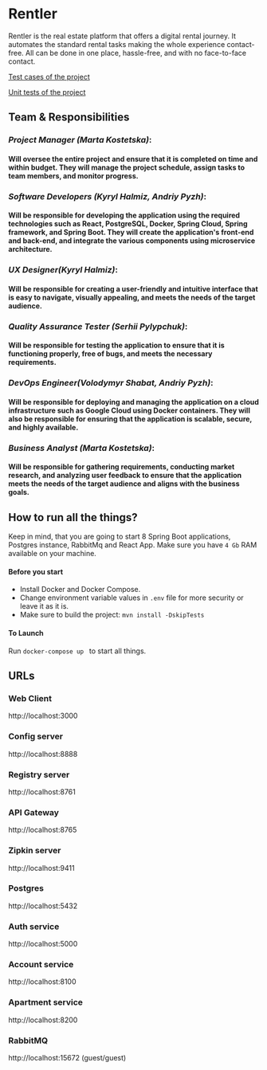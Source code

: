 # Rentler

Rentler is the real estate platform that offers a digital rental journey. It automates the standard rental tasks making the whole experience contact-free. All can be done in one place, hassle-free, and with no face-to-face contact.

[Test cases of the project](https://docs.google.com/spreadsheets/d/1YDGwxj543iDSMHPe9lNDTit0GaqMy7Y3bvujBlHNykI/edit?usp=sharing)

[Unit tests of the project](https://drive.google.com/drive/u/0/folders/1IlkSEX9BKGGDQYbRABi4uRJnWFL2S7JC)

## Team & Responsibilities 
### ***Project Manager (Marta Kostetska)***:
#### Will oversee the entire project and ensure that it is completed on time and within budget. They will manage the project schedule, assign tasks to team members, and monitor progress. 
### ***Software Developers (Kyryl Halmiz, Andriy Pyzh)***: 
#### Will be responsible for developing the application using the required technologies such as React, PostgreSQL, Docker, Spring Cloud, Spring framework, and Spring Boot. They will create the application's front-end and back-end, and integrate the various components using microservice architecture. 
### ***UX Designer(Kyryl Halmiz)***:
#### Will be responsible for creating a user-friendly and intuitive interface that is easy to navigate, visually appealing, and meets the needs of the target audience. 
### ***Quality Assurance Tester (Serhii Pylypchuk)***: 
#### Will be responsible for testing the application to ensure that it is functioning properly, free of bugs, and meets the necessary requirements. 
### ***DevOps Engineer(Volodymyr Shabat, Andriy Pyzh)***: 
#### Will be responsible for deploying and managing the application on a cloud infrastructure such as Google Cloud using Docker containers. They will also be responsible for ensuring that the application is scalable, secure, and highly available. 
### ***Business Analyst (Marta Kostetska)***: 
#### Will be responsible for gathering requirements, conducting market research, and analyzing user feedback to ensure that the application meets the needs of the target audience and aligns with the business goals.

## How to run all the things?

Keep in mind, that you are going to start 8 Spring Boot applications, Postgres instance, RabbitMq and React App. 
Make sure you have `4 Gb` RAM available on your machine.

#### Before you start
- Install Docker and Docker Compose.
- Change environment variable values in `.env` file for more security or leave it as it is.
- Make sure to build the project: `mvn install -DskipTests`

#### To Launch
Run `docker-compose up ` to start all things.





## URLs

### Web Client

http://localhost:3000

### Config server

http://localhost:8888

### Registry server

http://localhost:8761

### API Gateway

http://localhost:8765

### Zipkin server

http://localhost:9411

### Postgres

http://localhost:5432

### Auth service

http://localhost:5000

### Account service

http://localhost:8100

### Apartment service

http://localhost:8200

### RabbitMQ

http://localhost:15672 (guest/guest)
